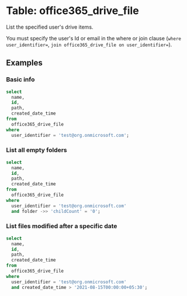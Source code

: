 # Table: office365_drive_file

List the specified user's drive items.

You must specify the user's Id or email in the where or join clause (`where user_identifier=`, `join office365_drive_file on user_identifier=`).

## Examples

### Basic info

```sql
select
  name,
  id,
  path,
  created_date_time
from
  office365_drive_file
where
  user_identifier = 'test@org.onmicrosoft.com';
```

### List all empty folders

```sql
select
  name,
  id,
  path,
  created_date_time
from
  office365_drive_file
where
  user_identifier = 'test@org.onmicrosoft.com'
  and folder ->> 'childCount' = '0';
```

### List files modified after a specific date

```sql
select
  name,
  id,
  path,
  created_date_time
from
  office365_drive_file
where
  user_identifier = 'test@org.onmicrosoft.com'
  and created_date_time > '2021-08-15T00:00:00+05:30';
```

